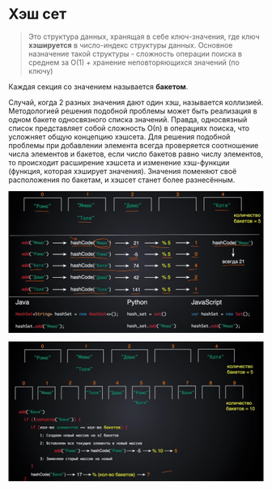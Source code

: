 # Хэш сет

> Это структура данных, хранящая в себе ключ-значения, где ключ **хэшируется** в число-индекс структуры данных. Основное назначение такой структуры - сложность операции поиска в среднем за O(1) + хранение неповторяющихся значений (по ключу)

Каждая секция со значением называется **бакетом**. 

Случай, когда 2 разных значения дают один хэш, называется коллизией. Методологией решения подобной проблемы может быть реализация в одном бакете односвязного списка значений. Правда, односвязный список представляет собой сложность О(n) в операциях поиска, что усложняет общую концепцию хэшсета. Для решения подобной проблемы при добавлении элемента всегда проверяется соотношение числа элементов и бакетов, если число бакетов равно числу элементов, то происходит расширение хэшсета и изменение хэш-функции (функция, которая хэширует значения). Значения поменяют своё расположения по бакетам, и хэшсет станет более разнесённым.

![Untitled](image-storage/Untitled%2043.png)

![Untitled](image-storage/Untitled%201%201.png)

